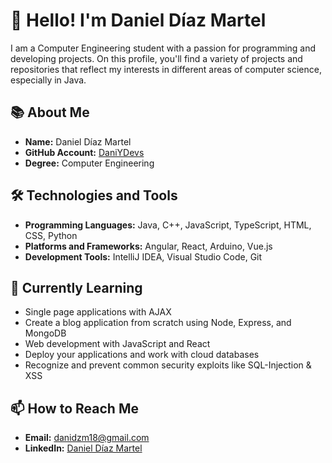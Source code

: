 # 👋 Hello! I'm Daniel Díaz Martel

I am a Computer Engineering student with a passion for programming and developing projects. On this profile, you'll find a variety of projects and repositories that reflect my interests in different areas of computer science, especially in Java.

## 📚 About Me

- **Name:** Daniel Díaz Martel
- **GitHub Account:** [DaniYDevs](https://github.com/DaniYDevs)
- **Degree:** Computer Engineering

## 🛠️ Technologies and Tools

- **Programming Languages:** Java, C++, JavaScript, TypeScript, HTML, CSS, Python
- **Platforms and Frameworks:** Angular, React, Arduino, Vue.js
- **Development Tools:** IntelliJ IDEA, Visual Studio Code, Git

## 🌱 Currently Learning

- Single page applications with AJAX
- Create a blog application from scratch using Node, Express, and MongoDB
- Web development with JavaScript and React
- Deploy your applications and work with cloud databases
- Recognize and prevent common security exploits like SQL-Injection & XSS

## 📫 How to Reach Me

- **Email:** [danidzm18@gmail.com](mailto:danidzm18@gmail.com)
- **LinkedIn:** [Daniel Díaz Martel](www.linkedin.com/in/daniydevs)
